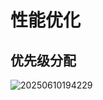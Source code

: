# 性能优化

## 优先级分配

![20250610194229](https://kat-tc.oss-cn-chengdu.aliyuncs.com/img/20250610194229.png)

